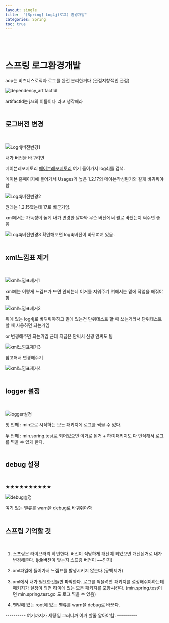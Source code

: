```yaml
---
layout: single
title:  "[Spring] Log4j(로그) 환경개발"
categories: Spring
toc: true
---
```

<br><br>

# 스프링 로그환경개발 #

aop는 비즈니스로직과 로그를 완전 분리한거다 (관점지향적인 관점)
<br>
 

![dependency_artifactId](https:/images/2023-06-13-Springlog4j.md/dependency_artifactId.png)

artifactId는 jar의 이름이다 라고 생각해라 
<br><br>


## 로그버전 변경 ##
<br>

![Log4j버전변경1](https:/images/2023-06-13-Springlog4j.md/Log4j버전변경1.png)

내가 버전을 바구려면 
<br>


메이븐레포지토리
[메이븐레포지토리](https://mvnrepository.com/) 여기 들어가서 log4j를 검색.
<br>


메이븐 홈페이지에 들어가서 Usages가 높은 1.2.17의 메이븐작성된거와 같게 바궈줘야함 
<br>

![Log4j버전변경2](https:/images/2023-06-13-Springlog4j.md/Log4j버전변경2.png)

원래는 1.2.15였는데 17로 바군거임.

xml에서는 가독성이 높게 내가 변경한 날짜와 무슨 버전에서 뭘로 바꿨는지 써주면 좋음
<br>


![Log4j버전변경3](https:/images/2023-06-13-Springlog4j.md/Log4j버전변경3.png)
확인해보면 log4j버전이 바뀌여져 있음.
<br><br>



## xml느낌표 제거 ##
<br>

![xml느낌표제거1](https:/images/2023-06-13-Springlog4j.md/xml느낌표제거1.png)

xml에는 이렇게 느김표가 뜨면 안되는데 이거를 지워주기 위해서는 
밑에 작업을 해줘야함
<br>


![xml느낌표제거2](https:/images/2023-06-13-Springlog4j.md/xml느낌표제거2.png)

위에 있는 log4j로 바꿔줘야하고 밑에 있는건 단위테스트 할 때 쓰는거라서 단위테스트 할 때 사용하면 되는거임 

or 변경해주면 되는거임 근데 지금은 안써서 신경 안써도 됨
<br>


![xml느낌표제거3](https:/images/2023-06-13-Springlog4j.md/xml느낌표제거3.png)

참고해서 변경해주기
<br>


![xml느낌표제거4](https:/images/2023-06-13-Springlog4j.md/xml느낌표제거4.png)
<br><br>



## logger 설정 ##
 <br>


![logger설정](https:/images/2023-06-13-Springlog4j.md/logger설정.png)

첫 번째 : min으로 시작하는 모든 패키지에 로그를 찍을 수 있다. 

두 번째 : min.spring.test로 되어있으면 이거로 된거 + 하이패키지도 다 인식해서 로그를 찍을 수 있게 한다.
<br><br>



## debug 설정 ##
<br>

★★★★★★★★★★

![debug설정](https:/images/2023-06-13-Springlog4j.md/debug설정.png)

여기 있는 벨류를  warn을 debug로 바꿔줘야함
<br><br>



## 스프링 기억할 것 ##
<br>

1. 스프링은 라이브러리 확인한다. 버전이 적당하게 개선이 되었으면 개선된거로 내가 변경해준다. (jdk버전이 맞는지 스프링 버전이 ~~인지)

2. xml파일에 들어가서 느낌표를 발생시키지 않는다.(공백제거)

3. xml에서 내가 필요한것들만 파악한다. 로그를 찍을려면 패키지를 설정해줘야하는데 패키지가 설정이 되면 하이에 있는 모든 패키지를 포함시킨다. (min.spring.test이면 min.spring.test.go 도 로그 찍을 수 있음)

4. 맨밑에 있는 root에 있는 벨류를 warn을 debug로 바꾼다.


---------- 여기까지가 세팅임 그러니까 이거 할줄 알아야함. ----------

